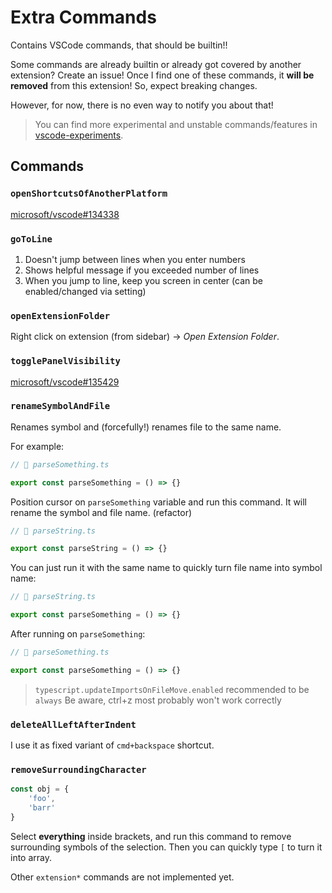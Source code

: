 # Extra Commands

Contains VSCode commands, that should be builtin!!

Some commands are already builtin or already got covered by another extension? Create an issue! Once I find one of these commands, it **will be removed** from this extension! So, expect breaking changes.

However, for now, there is no even way to notify you about that!

> You can find more experimental and unstable commands/features in [vscode-experiments](https://github.com/zardoy/vscode-experiments).

## Commands

### `openShortcutsOfAnotherPlatform`

[microsoft/vscode#134338](https://github.com/microsoft/vscode/issues/134338)

### `goToLine`

1. Doesn't jump between lines when you enter numbers
2. Shows helpful message if you exceeded number of lines
3. When you jump to line, keep you screen in center (can be enabled/changed via setting)

### `openExtensionFolder`

Right click on extension (from sidebar) -> *Open Extension Folder*.

### `togglePanelVisibility`

[microsoft/vscode#135429](https://github.com/microsoft/vscode/issues/135429)

### `renameSymbolAndFile`

Renames symbol and (forcefully!) renames file to the same name.

For example:

```ts
// 📁 parseSomething.ts

export const parseSomething = () => {}
```

Position cursor on `parseSomething` variable and run this command. It will rename the symbol and file name. (refactor)

```ts
// 📁 parseString.ts

export const parseString = () => {}
```

You can just run it with the same name to quickly turn file name into symbol name:

```ts
// 📁 parseString.ts

export const parseSomething = () => {}
```

After running on `parseSomething`:

```ts
// 📁 parseSomething.ts

export const parseSomething = () => {}
```

> `typescript.updateImportsOnFileMove.enabled` recommended to be `always`
> Be aware, ctrl+z most probably won't work correctly

### `deleteAllLeftAfterIndent`

I use it as fixed variant of `cmd+backspace` shortcut.

### `removeSurroundingCharacter`

```ts
const obj = {
    'foo',
    'barr'
}
```

Select **everything** inside brackets, and run this command to remove surrounding symbols of the selection. Then you can quickly type `[` to turn it into array.

Other `extension*` commands are not implemented yet.
